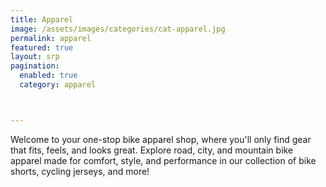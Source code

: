 ```yaml
---
title: Apparel
image: /assets/images/categories/cat-apparel.jpg
permalink: apparel
featured: true
layout: srp
pagination: 
  enabled: true
  category: apparel



---
```


Welcome to your one-stop bike apparel shop, where you'll only find gear that fits, feels, and looks great. Explore road, city, and mountain bike apparel made for comfort, style, and performance in our collection of bike shorts, cycling jerseys, and more! 